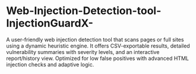# Web-Injection-Detection-tool-InjectionGuardX-
A user-friendly web injection detection tool that scans pages or full sites using a dynamic heuristic engine. It offers CSV-exportable results, detailed vulnerability summaries with severity levels, and an interactive report/history view. Optimized for low false positives with advanced HTML injection checks and adaptive logic.
